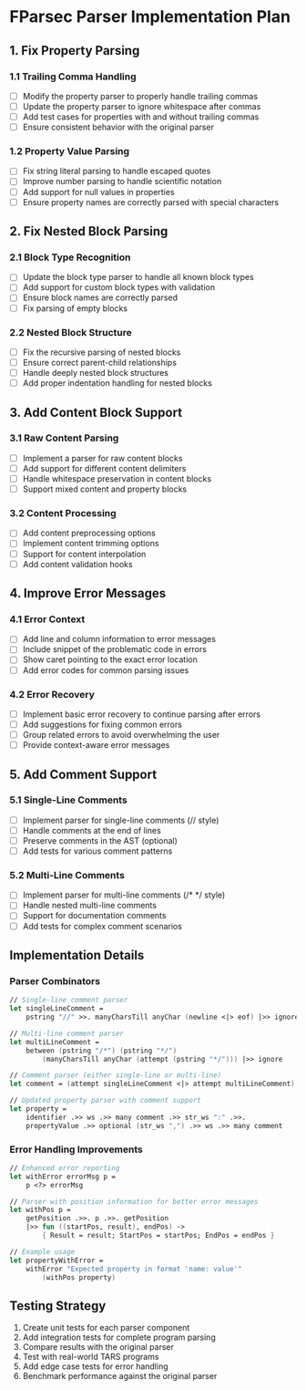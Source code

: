 ﻿# FParsec Parser Implementation Plan

## 1. Fix Property Parsing

### 1.1 Trailing Comma Handling
- [ ] Modify the property parser to properly handle trailing commas
- [ ] Update the property parser to ignore whitespace after commas
- [ ] Add test cases for properties with and without trailing commas
- [ ] Ensure consistent behavior with the original parser

### 1.2 Property Value Parsing
- [ ] Fix string literal parsing to handle escaped quotes
- [ ] Improve number parsing to handle scientific notation
- [ ] Add support for null values in properties
- [ ] Ensure property names are correctly parsed with special characters

## 2. Fix Nested Block Parsing

### 2.1 Block Type Recognition
- [ ] Update the block type parser to handle all known block types
- [ ] Add support for custom block types with validation
- [ ] Ensure block names are correctly parsed
- [ ] Fix parsing of empty blocks

### 2.2 Nested Block Structure
- [ ] Fix the recursive parsing of nested blocks
- [ ] Ensure correct parent-child relationships
- [ ] Handle deeply nested block structures
- [ ] Add proper indentation handling for nested blocks

## 3. Add Content Block Support

### 3.1 Raw Content Parsing
- [ ] Implement a parser for raw content blocks
- [ ] Add support for different content delimiters
- [ ] Handle whitespace preservation in content blocks
- [ ] Support mixed content and property blocks

### 3.2 Content Processing
- [ ] Add content preprocessing options
- [ ] Implement content trimming options
- [ ] Support for content interpolation
- [ ] Add content validation hooks

## 4. Improve Error Messages

### 4.1 Error Context
- [ ] Add line and column information to error messages
- [ ] Include snippet of the problematic code in errors
- [ ] Show caret pointing to the exact error location
- [ ] Add error codes for common parsing issues

### 4.2 Error Recovery
- [ ] Implement basic error recovery to continue parsing after errors
- [ ] Add suggestions for fixing common errors
- [ ] Group related errors to avoid overwhelming the user
- [ ] Provide context-aware error messages

## 5. Add Comment Support

### 5.1 Single-Line Comments
- [ ] Implement parser for single-line comments (// style)
- [ ] Handle comments at the end of lines
- [ ] Preserve comments in the AST (optional)
- [ ] Add tests for various comment patterns

### 5.2 Multi-Line Comments
- [ ] Implement parser for multi-line comments (/* */ style)
- [ ] Handle nested multi-line comments
- [ ] Support for documentation comments
- [ ] Add tests for complex comment scenarios

## Implementation Details

### Parser Combinators
```fsharp
// Single-line comment parser
let singleLineComment = 
    pstring "//" >>. manyCharsTill anyChar (newline <|> eof) |>> ignore

// Multi-line comment parser
let multiLineComment =
    between (pstring "/*") (pstring "*/") 
        (manyCharsTill anyChar (attempt (pstring "*/"))) |>> ignore

// Comment parser (either single-line or multi-line)
let comment = (attempt singleLineComment <|> attempt multiLineComment) .>> ws

// Updated property parser with comment support
let property =
    identifier .>> ws .>> many comment .>> str_ws ":" .>>. 
    propertyValue .>> optional (str_ws ",") .>> ws .>> many comment
```

### Error Handling Improvements
```fsharp
// Enhanced error reporting
let withError errorMsg p =
    p <?> errorMsg

// Parser with position information for better error messages
let withPos p =
    getPosition .>>. p .>>. getPosition
    |>> fun ((startPos, result), endPos) -> 
        { Result = result; StartPos = startPos; EndPos = endPos }

// Example usage
let propertyWithError =
    withError "Expected property in format 'name: value'" 
        (withPos property)
```

## Testing Strategy

1. Create unit tests for each parser component
2. Add integration tests for complete program parsing
3. Compare results with the original parser
4. Test with real-world TARS programs
5. Add edge case tests for error handling
6. Benchmark performance against the original parser
